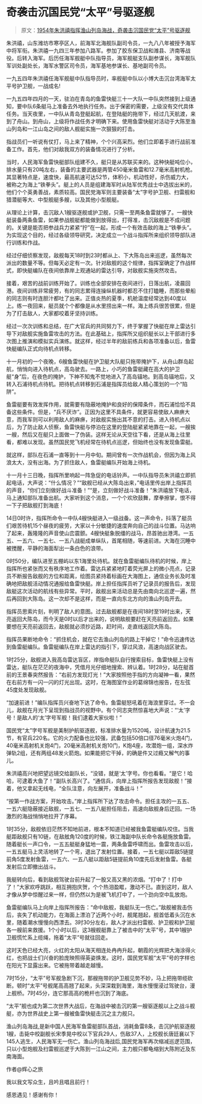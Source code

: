 # 奇袭击沉国民党“太平”号驱逐舰

> 原文：[1954年朱洪禧指挥渔山列岛海战，奇袭击沉国民党“太平”号驱逐舰](https://baijiahao.baidu.com/s?id=1732673322950717614&wfr=spider&for=pc)

朱洪禧，山东潍坊市寒亭区人，前海军北海舰队副司令员，一九八八年被授予海军中将军衔。朱洪禧一九四三年参加八路军。参加了胶东保卫战和潍县、济南等战役。后转入海军。后历任海军舰艇中队指导员，海军舰艇支队副参谋长，海军舰队军训处副处长，海军水警区司令员，海军基地参谋长、基地副司令员。

一九五四年朱洪禧任海军舰艇中队指导员时，率舰艇中队以小博大击沉台湾海军太平号护卫舰，一战成名!

一九五四年四月的一天，驻泊在青岛的鱼雷快艇三十一大队一中队突然接到上级通知，要中队6条艇马上准备去外地执行任务。出于保密的需要，上级没有交代具体任务。当天夜里，一中队从青岛登艇起航，在登陆艇的拖带下，经过几天航渡，来到了舟山。到舟山，上级将作战任务才明确下来。使用鱼雷快艇对活动于大陈至渔山列岛和一江山岛之间的敌人舰艇实施一次狠狠的打击。

指战员们一听说有仗打，马上来了精神，个个兴高采烈。他们立即着手进行战前准备工作。首先，他们对敌我双方的装备情况进行了分析。

当时，人民海军鱼雷快艇部队组建不久，艇只是从苏联买来的。这种快艇吨位小，排水量只有20吨左右，装备的主要武器是两管450毫米鱼雷和12.7毫米高射机枪。其显著特点是，速度快，最高航速可达52节，体积小，机动性好，杀伤威力大，被称之为海上“铁拳头”。艇上的人员是组建海军时从陆军优秀战士中选拔出米的，他们个个英勇善战，素质较高。国民党海军则主要装备“太”字号护卫舰、扫雷舰和猎潜艇等大、中型舰艇多艘，以及其他小型舰艇。

从理论上计算，击沉敌人1艘驱逐舰或护卫舰，只需一至两条鱼雷就够了。一艘快艇装备两条鱼雷，如果参战舰艇都能做到放得出，打得准，击沉敌舰是不成问题的。关键是能否把参战兵力紧紧“拧”在一起，形成一个有效击敌的海上“铁拳头”。为实现这个目的，经过各级领导研究，决定成立一个战斗指挥所来组织领导部队进行训练和作战。

经过仔细侦察发现，敌舰每天18时到23时都从上、下大陈岛出来巡逻，虽然每次派出的数量不等。但每天必定有一次。针对敌舰的这个规律，指挥室确定了作战样式，即快艇编队在夜间依靠岸上观通站的雷达引导，对敌舰实施突然攻击。

接着，艰苦的战前训练开始了。训练也全部安排在夜间进行，日落出航，凌晨回港。夜间训练非常疲劳，有的同志累得连操纵机器时都忍不住打瞌睡，而那些晕船的同志则有时连胆汁都吐了出来。正值炎热的夏季，机舱温度经常达到40度以上。练一夜回来，艇员就个个都像是从水里捞出来一样。海上练兵很苦很累，但是为了打击敌人，大家都咬着牙坚持训练。

经过一次次训练和总结，在广大官兵的共同努力下，终于掌握了快艇在岸上雷达引导下对敌舰实施鱼雷攻击的方法。在此基础上，指挥所又组织艇长以上干部进行多次图上推演和模拟实兵演练。就这样，经过半年的敌前练兵和各项准备以后，鱼雷快艇编队正式向待机点转移。

十一月初的一个夜晚，6艘鱼雷快艇在护卫艇大队艇只拖带掩护下，从舟山群岛起航，悄悄向进入待机点，高岛驶去。一路上，小巧的鱼雷艇藏在高大的护卫艇“身”后，在夜色的掩护，下神不知鬼不觉地进入了高岛锚地。到高岛锚地后，又转入石浦待机点待机。把待机点转移到石浦是指挥员给敌人精心策划的一个“陷阱”。

鱼雷艇要有效发挥作用，就需要有隐蔽地掩护和良好的保障条件，而石浦恰恰不具备这些条件。但是，“兵不厌诈”。正因为这里不具条件，就更容易使敌人麻痹大意，而我军则可以利用敌人的麻痹，对敌舰实施出其不意的打击。进入待机点以后，为了防止敌人侦察，鱼雷快艇与停泊在这里的登陆艇紧紧地靠在一起，一艘挨一艘，然后又在艇只上面做一了伪装。这样无论从天空往下看，还是从海上往里看，都难以发现。虽然国民党飞机经常在待机点巡逻，但始终也没有发现鱼雷艇。

就这样，部队在石浦一直等到十一月中旬。期间曾有一次作战机会，但因为海上风浪太大，没有出海。为了抓住敌人，鱼雷艇编队开始海上待机。

十一月十三日晚，指挥所里响起一阵急促的电话铃声。一中队指导员朱洪禧立即抓起电话，大声说：“什么情况？”“敌舰已经从大陈岛出来，”电话里传出岸上指挥员的声音，“你们立刻做好战斗准备！”“是，立刻做好战斗准备！”朱洪禧放下电话，马上通知部队准备出航。大家听到这个消息，一个个欢欣鼓舞，摩拳擦掌，恨不得一下子把敌舰打到海底！

14日0时许，指挥所命令一中队4艘快艇进入一级战备。这一声命令，抖落了艇员们艰苦待机15个昼夜的疲劳，大家以十分敏捷的速度奔向自己的战斗位置。马达响了起来，轰隆隆的声音使山峦震颤。4艘快艇象脱缰的战马，昂首驰出港湾。一五五、一五六、一五七、一五八战艇成单纵队，首尾相随，等速前进。大海在沉睡中被搅醒，平静的海面犁出一条白色的浪带。

0时50分，编队进至五棚屿以东1海里处待机。就在鱼雷艇编队待机的时候，岸上指挥所也紧张而又有秩序地工作着。雷达兵紧紧地盯着荧光屏上的微小亮点，记录员不断报告敌舰的方位和距离，绘图员紧持着标画在大海图上，通信业务长及时准确地把敌舰活动情况通报给鱼雷快艇。岸上担任指挥员听了记录员的报告后，发现敌艇这次活动的航线有些异常。平时，敌舰出来活动总是先由南向北巡逻一遍，然后再回到大陈岛。这一次却不是这样，而是一直向东北方向的渔山列岛开去。

指挥员思索片刻，判明了敌人的意图。过去敌舰都是在夜间18时至19时出来，天亮返回大陈岛，而今天是0时以后才出来的，说明敌舰要赶在天亮前返回去。如果要想在天亮前返回去，敌舰就必须抄近路，赶时间，走直线返回大陈岛。

指挥员果断地命令：“抓住机会，就在它去渔山列岛的路上干掉它！”命令迅速传达到鱼雷艇编队。鱼雷艇编队在岸上雷达的指引下，穿过风浪，高速向战区驶去。

1时25分，敌舰进入我高岛雷达盲区，岸指命艇队自行搜索目标，鱼雷快艇上没有雷达，艇队在茫茫的夜海中，凭借月光仔细地搜索、辨认着。1时28分，站在艇首前的王景春突然报告：“右前方发现灯光！”大家按照他手指的方向凝神一看，果然在右前方有一闪一闪的灯光出现。这时，在海图室作业的葛绵锦也报告，在左弦45度处发现敌舰。

“加速前进！”编队指挥员兴奋地下达了命令。鱼雷艇怒吼着在海浪里穿过。不一会儿，敌舰在月光下呈现到指战员的视野中。有个同志突然惊喜地大声说：“‘太’字号！是敌人的‘太’字号军舰！我们逮着大家伙啦！”

国民党“太”字号军舰是美制护航驱逐舰，标准排水量为1520吨，设计航速为21.5节，有官兵220名。它的火力配备也比较强，武备包括50倍口径76毫米火炮4门，40毫米高射机关炮4门，20毫米高射机关炮10门，K炮4座，攻潜炮一组，深水炸弹轨2组，还有两组48发火箭炮。如果能把它干掉，的确是件又过瘾又解气的事儿。

朱洪禧高兴地把望远镜交给副队长，“没错，就是‘太’字号。你也看看。“是它！哈哈，可逮着大鱼了！”副队长高兴了。“通信兵，向岸上指挥所报告发现敌舰！”接着，他又拿起无线电，“全队注意，向左展开，准备战斗！”

“按第一作战方案，开始攻击。”岸上指挥所下达了攻击命令。担任主攻的一五五、一五六艇隐蔽接近敌舰，一五七、一五八艇担任阻击，高速向敌舰身后迂回。一场激烈的海战悄悄地拉开了序幕。

1时35分，敌舰依旧茫然不知地前进，根本不知道已经被我鱼雷艇编队咬住。当我艇距敌舰只有10链，在敌舷角120度的时候，铁江海副中队长命令各艇施放鱼雷。随着艇长一声口令，一五五艇艇身猛地一震，两条鱼雷呼啸而出。鱼雷攻击以后，一五五艇马上灵活地转了一个弯，退出了发射位置。接着，一五七艇以距敌5链提前角5度发射鱼雷，一五六、一五八艇以距敌5链提前角10度先后发射鱼雷。各艇发射后立即撤出战斗。

我艇转向后，看到敌舰驾驶台前升起了一股又高又黑的浓烟。“打中了！打中了！”大家欢呼跳跃，相互拥抱庆贺，个个热泪盈眶，激动不已。直到这时，敌人才像从梦中惊醒过来一样，但仍然以为是被飞机打中了，一个劲向空中乱放炮。

鱼雷艇编队马上向岸上指挥所报告：“命中敌舰，我艇队无一伤亡。”敌舰被我击伤后，丧失了机动能力，在海面上漂泊了近两个小时，舰尾翘起，舰首低着头沉在水里，随着潮水慢慢向西漂去。3时30分左右，敌人才派出扫雷舰、护卫舰和护卫艇各一艘前来救援。1个小时以后，这3艘舰艇靠上了被击中的“太平”号，其中1艘护卫舰慌忙系上缆绳，拖着“太平”号就往回走。

这时天色已经大亮，火红的太阳从海天相连处冉冉升起，朝霞的光辉把大海涂得火红，也把战士们兴奋的脸庞映照得英姿焕发。这时，国民党军舰“太平”号的字样也在阳光下显露出来。它被拖带着越走越慢。

7时15分，“太平”号军舰急剧下沉，那艘拖带的护卫舰见势不妙，马上把拖带缆砍断。顿时“太平”号舰尾高高翘了起来，头深深栽到海里，海水慢慢浸过驾驶台，漫上舰桥。7时45分，连它那高高的桅杆也沉到了海底。

“太平”舰也成为第二次世界大战后，在海战中被击沉的第一艘驱逐舰以上之战斗舰艇，亦为世界战史上第一艘被鱼雷快艇击沉之主力舰只。

渔山列岛海战,是新中国人民海军鱼雷艇部队首战，消耗鱼雷8条，击沉护航驱逐舰1艘，击毙中校副舰长宋季晃中校以下官兵29人，伤敌37人，上校舰长唐廷襄以下145人逃生，人民海军无一伤亡。渔山列岛海战后,国民党海军再次缩减巡逻范围，只以小型炮舰及扫雷舰巡逻于大陈到一江山之间，主力舰只都龟缩到大陈附近及东南海面。

作者@辉心之旅

我以我文写众生，且吟且唱且前行！

感恩遇见！感谢有你！